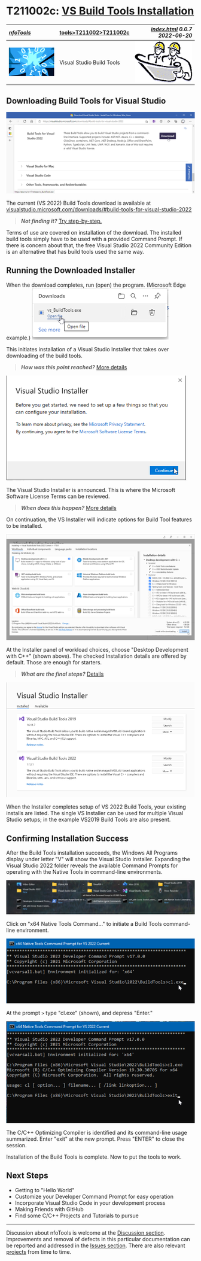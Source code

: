 <!-- index.md 0.0.7                 UTF-8                          2022-06-20
     ----1----|----2----|----3----|----4----|----5----|----6----|----7----|--*

                      VS BUILD TOOLS INSTALLATION
     -->

# T211002c: [VS Build Tools Installation](.)

| ***[nfoTools](../../../)*** | [tools](../../)[>T211002](../)[>T211002c](.) | ***[index.html](index.html) 0.0.7 2022-06-20*** |
| :--                |       ---          | --: |
| ![nfotools](../../../images/nfoWorks-2014-06-02-1702-LogoSmall.png) | Visual Studio Build Tools | ![Hard Hat Area](../../../images/hardhat-logo.gif) |

## Downloading Build Tools for Visual Studio

![Download Build Tools for Visual Studio 2022](VSBuildTools-2021-11-11-1816-PermalinkDownload.png)

The current (VS 2022) Build Tools download is available at
[visualstudio.microsoft.com/downloads/#build-tools-for-visual-studio-2022](https://visualstudio.microsoft.com/downloads/#build-tools-for-visual-studio-2022)

> ***Not finding it?***  [Try step-by-step.](T211002c1.html)

Terms of use are covered on installation of the download.  The installed build
tools simply have to be used with a provided Command Prompt.  If there is
concern about that, the free Visual Studio 2022 Community Edition is an
alternative that has build tools used the same way.

## Running the Downloaded Installer

When the download completes, run (open) the program. (Microsoft Edge example.)
![Ready to run (Microsoft Edge)](VSBuildTools-2021-11-08-0820-Install.png)

This initiates installation of a Visual Studio Installer that takes over
downloading of the build tools.

> ***How was this point reached?*** [More details](T211002c1#downloading-the-visual-studio-installer)

![Visual Studio Installer](VSBuildTools-2021-11-08-0822-Install.png)

The Visual Studio Installer is announced.  This is where the Microsoft
Software License Terms can be reviewed.

> ***When does this happen?*** [More details](T211002c1#downloading-the-visual-studio-installer)

On continuation, the VS Installer
will indicate options for Build Tool features to be installed.

![Basic Workload Installer Selection](VSBuildTools-2021-11-08-0826-Installer.png)

At the Installer panel of workload choices, choose "Desktop Development with
C++" (shown above).  The checked Installation details are offered by default.
Those are enough for starters.

> ***What are the final steps?*** [Details](T211002c1)

![Installer Cleanup](VSBuildTools-2021-11-19-1222-InstallerCompletion.png)

When the Installer completes setup of VS 2022 Build Tools, your existing
installs are listed.  The single VS Installer can be used for multiple Visual
Studio setups; in the example VS2019 Build Tools are also present.

## Confirming Installation Success

After the Build Tools installation succeeds, the Windows All Programs display
under letter "V" will show the Visual Studio Installer.  Expanding the Visual
Studio 2022 folder reveals the available Command Prompts for operating with
the Native Tools in command-line environments.

![Windows 10 All Programs Letter V](VSBuildTools-2021-11-12-1438-x64NativeCommand.png)

Click on "x64 Native Tools Command..." to initiate a Build Tools command-line
environment.

![x64 Environment](VSBuildTools-2021-11-12-1453-x64NativeEnvironment.png)

At the prompt `>` type "cl.exe" (shown), and depress "Enter."

![cl.exe confirmed](VSBuildTools-2021-11-12-1455-CL.exe-confirmed.png)

The C/C++ Optimizing Compiler is identified and its command-line usage
summarized.  Enter "exit" at the new prompt.  Press "ENTER" to close the
session.

Installation of the Build Tools is complete.  Now to put the tools to work.

## Next Steps

* Getting to "Hello World"
* Customize your Developer Command Prompt for easy operation
* Incorporate Visual Studio Code in your development process
* Making Friends with GitHub
* Find some C/C++ Projects and Tutorials to pursue

----

Discussion about nfoTools is welcome at the
[Discussion section](https://github.com/orcmid/nfoTools/discussions).
Improvements and removal of defects in this particular documentation can be
reported and addressed in the
[Issues section](https://github.com/orcmid/nfoTools/issues).  There are also
relevant [projects](https://github.com/orcmid/nfoTools/projects?type=classic)
from time to time.

<!-- ----1----|----2----|----3----|----4----|----5----|----6----|----7----|--*

     0.0.7 2022-06-20T00:15Z Switch to preferred page-top header strip
     0.0.6 2021-11-21T21:39Z Smoothing the text
     0.0.5 2021-11-19T23:43Z Better Installer image, touch-ups
     0.0.4 2021-11-13T00:42Z Fix broken image entry
     0.0.3 2021-11-12T23:13Z Completed first draft
     0.0.2 2021-11-12T04:27Z Cycling through progressive edit confirmations
     0.0.1 2021-10-30T15:54Z Repair dates
     0.0.0 2021-10-27T21:52Z Clone from tools/T211001c/index.md for
           boilerplate

            *** end of docs/tools/T211002/T211002c/index.md ***
     -->
